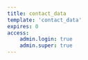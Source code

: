 ```yaml
---
title: contact_data
template: 'contact_data'
expires: 0
access:
    admin.login: true
    admin.super: true
---
```

